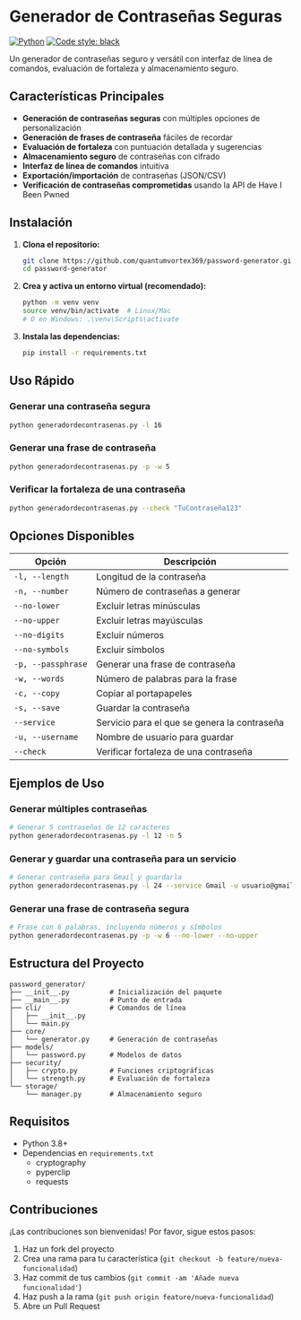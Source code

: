 # Generador de Contraseñas Seguras

[![Python](https://img.shields.io/badge/Python-3.8+-blue.svg)](https://www.python.org/downloads/)
[![Code style: black](https://img.shields.io/badge/code%20style-black-000000.svg)](https://github.com/psf/black)

Un generador de contraseñas seguro y versátil con interfaz de línea de comandos, evaluación de fortaleza y almacenamiento seguro.

## Características Principales

- **Generación de contraseñas seguras** con múltiples opciones de personalización
- **Generación de frases de contraseña** fáciles de recordar
- **Evaluación de fortaleza** con puntuación detallada y sugerencias
- **Almacenamiento seguro** de contraseñas con cifrado
- **Interfaz de línea de comandos** intuitiva
- **Exportación/importación** de contraseñas (JSON/CSV)
- **Verificación de contraseñas comprometidas** usando la API de Have I Been Pwned

## Instalación

1. **Clona el repositorio:**
   ```bash
   git clone https://github.com/quantumvortex369/password-generator.git
   cd password-generator
   ```

2. **Crea y activa un entorno virtual (recomendado):**
   ```bash
   python -m venv venv
   source venv/bin/activate  # Linux/Mac
   # O en Windows: .\venv\Scripts\activate
   ```

3. **Instala las dependencias:**
   ```bash
   pip install -r requirements.txt
   ```

## Uso Rápido

### Generar una contraseña segura
```bash
python generadordecontrasenas.py -l 16
```

### Generar una frase de contraseña
```bash
python generadordecontrasenas.py -p -w 5
```

### Verificar la fortaleza de una contraseña
```bash
python generadordecontrasenas.py --check "TuContraseña123"
```

## Opciones Disponibles

| Opción | Descripción |
|--------|-------------|
| `-l, --length` | Longitud de la contraseña |
| `-n, --number` | Número de contraseñas a generar |
| `--no-lower` | Excluir letras minúsculas |
| `--no-upper` | Excluir letras mayúsculas |
| `--no-digits` | Excluir números |
| `--no-symbols` | Excluir símbolos |
| `-p, --passphrase` | Generar una frase de contraseña |
| `-w, --words` | Número de palabras para la frase |
| `-c, --copy` | Copiar al portapapeles |
| `-s, --save` | Guardar la contraseña |
| `--service` | Servicio para el que se genera la contraseña |
| `-u, --username` | Nombre de usuario para guardar |
| `--check` | Verificar fortaleza de una contraseña |

## Ejemplos de Uso

### Generar múltiples contraseñas
```bash
# Generar 5 contraseñas de 12 caracteres
python generadordecontrasenas.py -l 12 -n 5
```

### Generar y guardar una contraseña para un servicio
```bash
# Generar contraseña para Gmail y guardarla
python generadordecontrasenas.py -l 24 --service Gmail -u usuario@gmail.com --save
```

### Generar una frase de contraseña segura
```bash
# Frase con 6 palabras, incluyendo números y símbolos
python generadordecontrasenas.py -p -w 6 --no-lower --no-upper
```

## Estructura del Proyecto

```
password_generator/
├── __init__.py          # Inicialización del paquete
├── __main__.py          # Punto de entrada
├── cli/                 # Comandos de línea
│   ├── __init__.py
│   └── main.py
├── core/
│   └── generator.py     # Generación de contraseñas
├── models/
│   └── password.py      # Modelos de datos
├── security/
│   ├── crypto.py        # Funciones criptográficas
│   └── strength.py      # Evaluación de fortaleza
└── storage/
    └── manager.py       # Almacenamiento seguro
```

## Requisitos

- Python 3.8+
- Dependencias en `requirements.txt`
  - cryptography
  - pyperclip
  - requests

## Contribuciones

¡Las contribuciones son bienvenidas! Por favor, sigue estos pasos:

1. Haz un fork del proyecto
2. Crea una rama para tu característica (`git checkout -b feature/nueva-funcionalidad`)
3. Haz commit de tus cambios (`git commit -am 'Añade nueva funcionalidad'`)
4. Haz push a la rama (`git push origin feature/nueva-funcionalidad`)
5. Abre un Pull Request
